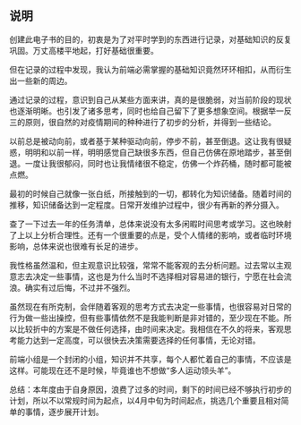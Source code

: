 ## 说明

创建此电子书的目的，初衷是为了对平时学到的东西进行记录，对基础知识的反复巩固。万丈高楼平地起，打好基础很重要。

但在记录的过程中发现，我认为前端必需掌握的基础知识竟然环环相扣，从而衍生出一些新的周边。

通过记录的过程，意识到自己从某些方面来讲，真的是很脆弱，对当前阶段的现状也逐渐明晰。也引发了诸多思考，同时也给自己留下了更多想象空间。根据举一反三的原则，很自然的对疫情期间的种种进行了初步的分析，并得到一些结论。

以前总是被动向前，或者基于某种驱动向前，停步不前，甚至倒退。这让我有很疑惑，明明和以前一样，明明感觉自己缺很多东西，但自己仿佛在原地踏步，甚至倒退。一度让我很郁闷，同时也让我情绪很不稳定，仿佛一个炸药桶，随时都可能被点燃。

最初的时候自己就像一张白纸，所接触到的一切，都转化为知识储备。随着时间的推移，知识储备达到一定程度。日常开发维护过程中，很少有再新的养分摄入。

查了一下过去一年的任务清单，总体来说没有太多闲暇时间思考或学习。这也映射了上以上分析合理性。还有一个很重要的点是，受个人情绪的影响，或者临时环境影响，总体来说也很难有长足的进步。

我性格虽然温和，但主观意识比较强，常常不能客观的去分析问题。过去常以主观意志去决定一些事情，这也是为什么当时不选择相对容易进的银行，宁愿在社会流浪。确实有过后悔，不过并不强烈。

虽然现在有所克制，会伴随着客观的思考方式去决定一些事情，也很容易对日常的行为做一些出操控，但有些事情依然不是我能判断是非对错的，至少现在不能。所以比较折中的方案是不做任何选择，由时间来决定。我相信在不久的将来，客观思考能力达到一定高度，可以很快去决策需要选择的任何事情，无论对错。

前端小组是一个封闭的小组，知识并不共享，每个人都忙着自己的事情，不应该是这样。可能现在还不是时候，毕竟谁也不想做“多人运动领头羊”。

总结：本年度由于自身原因，浪费了过多的时间，剩下的时间已经不够执行初步的计划，所以不以常规时间为起点，以4月中旬为时间起点，挑选几个重要且相对简单的事情，逐步展开计划。